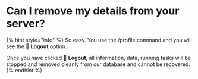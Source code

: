 # Can I remove my details from your server?

{% hint style="info" %}
So easy. You use the /profile command and you will see the 🚬 **Logout** option.&#x20;

Once you have clicked 🚬 **Logout**, all information, data, running tasks will be stopped and removed cleanly from our database and cannot be recovered.
{% endhint %}
